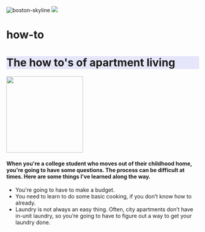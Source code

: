![boston-skyline](https://user-images.githubusercontent.com/78110865/111494323-bde61400-8714-11eb-8fa7-4c7214813b35.jpg)
![](boston-skyline.jpg)
# how-to
<html>
<head>
  <meta charset="utf-8">
  <meta name="viewport" content="width=device-width">
</head>
<body> 
  <h1 style="background-color:lavender;">The how to's of apartment living</h1>
  <img src = “/img/boston-skyline.jpg” width =200 height =auto>
    <h4>When you're a college student who moves out of their childhood home, you're going to have some questions. The process can be difficult at times. Here are some things I've learned along the way.</H4>
<ul>
  <li>You're going to have to make a budget.</li>
  <li>You need to learn to do some basic cooking, if you don’t know how to already.</li>
  <li>Laundry is not always an easy thing. Often, city apartments don’t have in-unit laundry, so you’re going to have to figure out a way to get your laundry done. </li>
</ul>
</body>
</html>

